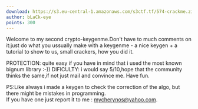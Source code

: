 ```yaml
---
download: https://s3.eu-central-1.amazonaws.com/s3ctf.tf/574-crackme.zip
author: bLaCk-eye
points: 300
---
```


Welcome to my second crypto-keygenme.Don't have to much comments
on it:just do what you ussually make with a keygenme - a nice keygen + a tutorial to show to us,
small crackers, how you did it.

PROTECTION: quite easy if you have in mind that i used the most known bignum library :-))
DIFICULTY: i would say 5/10,hope that the community thinks the same,if not just mail and convince me.
Have fun.


PS:Like always i made a keygen to check the correction of the algo, but there might be mistakes in programming.  
If you have one just report it to me : mycherynos@yahoo.com.
